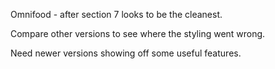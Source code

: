 Omnifood - after section 7 
looks to be the cleanest.

Compare other versions to see where the styling went wrong.

Need newer versions showing off some useful features.

